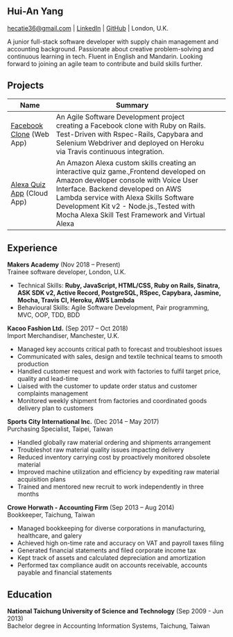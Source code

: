 ## Hui-An Yang
[hecatie36@gmail.com](hecatie36@gmail.com) | [LinkedIn](https://www.linkedin.com/in/hui-an-yang/) | [GitHub](https://github.com/anhuiyang) | London, U.K.

A junior full-stack software developer with supply chain management and accounting background.  Passionate about creative problem-solving and continuous learning in tech.  Fluent in English and Mandarin.  Looking forward to joining an agile team to contribute and build skills further.

## Projects

| Name                                                                          | Summary                                                                                                                                                                                                                                                                                                    |   |   |
|-------------------------------------------------------------------------------|------------------------------------------------------------------------------------------------------------------------------------------------------------------------------------------------------------------------------------------------------------------------------------------------------------|---|---|
| [Facebook Clone](https://github.com/anhuiyang/acebook-team-rocket) (Web App)  | An Agile Software Development project creating a Facebook clone with Ruby on Rails. Test-Driven with Rspec-Rails, Capybara and Selenium Webdriver and deployed on Heroku via Travis continuous integration.                                                                                                |   |   |
| [Alexa Quiz App](https://github.com/anhuiyang/alexa_node_js_quiz) (Cloud App) | An Amazon Alexa custom skills creating an interactive quiz game.,Frontend developed on Amazon developer console with Voice User Interface. Backend developed on AWS Lambda service with Alexa Skills Software Development Kit v2 - Node.js.,Tested with Mocha Alexa Skill Test Framework and Virtual Alexa |   |   |

## Experience

**Makers Academy** (Nov 2018 – Present)     
Trainee software developer, London, U.K.
 - Technical Skills: **Ruby, JavaScript, HTML/CSS, Ruby on Rails, Sinatra, ASK SDK v2, Active Record, PostgreSQL, RSpec,    Capybara, Jasmine, Mocha, Travis CI, Heroku, AWS Lambda**
 - Behavioural Skills: Agile Software Development, Pair programming, MVC, OOP, TDD, BDD

**Kacoo Fashion Ltd.** (Sep 2017 – Oct 2018)    
Import Merchandiser, Manchester, U.K.
 - Managed key accounts critical path to forecast and troubleshoot issues
 - Communicated with sales, design and textile technical teams to smooth production
 - Handled customer request and work with factories to fulfil target price, quality and lead-time
 - Liaised with the customer to update order status and customer complaints management
 - Monitored weekly shipment from factories and coordinated goods delivery plan to customers

**Sports City International Inc.** (Dec 2014 – May 2017)   
Purchasing Specialist, Taipei, Taiwan  
 - Handled globally raw material ordering and shipments arrangement
 - Troubleshot raw material quality issues impacting delivery
 - Reduced inventory carrying cost by proactively monitored obsolete material
 - Improved machine utilization and efficiency by expediting raw material acquisition plans
 - Trained and mentored new recruit to work independently in three months

**Crowe Horwath - Accounting Firm** (Sep 2013 – Aug 2014)   
Bookkeeper, Taichung, Taiwan  
- Managed bookkeeping for diverse corporations in manufacturing, healthcare, and galery
- Achieved high on-time rate and accuracy on VAT and payroll taxes filing
- Generated financial statements and filed corporate income tax
- Kept track of assets and calculated depreciation and amortization
- Performed tax compliance audit on accounts receivable, accounts payable and financial statements

## Education

**National Taichung University of Science and Technology** (Sep 2009 - Jun 2013)  
Bachelor degree in Accounting Information Systems, Taichung, Taiwan
